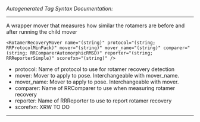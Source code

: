 _Autogenerated Tag Syntax Documentation:_

---
A wrapper mover that measures how similar the rotamers are before and after running the child mover

```
<RotamerRecoveryMover name="(string)" protocol="(string; RRProtocolMinPack)" mover="(string)" mover_name="(string)" comparer="(string; RRComparerAutomorphicRMSD)" reporter="(string; RRReporterSimple)" scorefxn="(string)" />
```

-   protocol: Name of protocol to use for rotamer recovery detection
-   mover: Mover to apply to pose. Interchangeable with mover_name.
-   mover_name: Mover to apply to pose. Interchangeable with mover.
-   comparer: Name of RRComparer to use when measuring rotamer recovery
-   reporter: Name of RRReporter to use to report rotamer recovery
-   scorefxn: XRW TO DO

---
